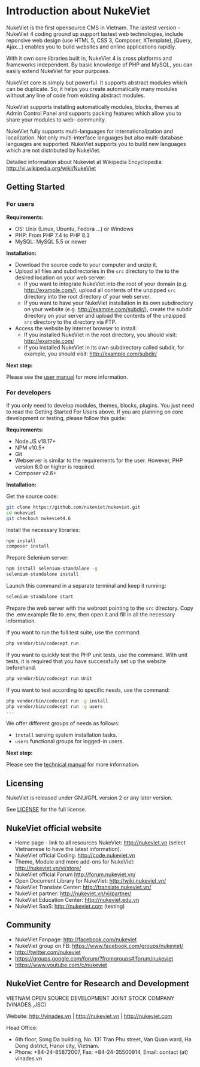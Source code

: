 # Introduction about NukeViet
NukeViet is the first opensource CMS in Vietnam. The lastest version - NukeViet 4 coding ground up support lastest web technologies, include reponsive web design (use HTML 5, CSS 3, Composer, XTemplate), jQuery, Ajax...) enables you to build websites and online applications rapidly.

With it own core libraries built in, NukeViet 4 is cross platforms and frameworks independent. By basic knowledge of PHP and MySQL, you can easily extend NukeViet for your purposes.

NukeViet core is simply but powerful. It supports abstract modules which can be duplicate. So, it helps you create automatically many modules without any line of code from existing abstract modules.

NukeViet supports installing automatically modules, blocks, themes at Admin Control Panel and supports packing features which allow you to share your modules to web- community.

NukeViet fully supports multi-languages for internationalization and localization. Not only multi-interface languages but also multi-database languages are supported. NukeViet supports you to build new languages which are not distributed by NukeViet.

Detailed information about Nukeviet at Wikipedia Encyclopedia: http://vi.wikipedia.org/wiki/NukeViet

## Getting Started

### For users

**Requirements:**  
- OS: Unix (Linux, Ubuntu, Fedora ...) or Windows
- PHP: From PHP 7.4 to PHP 8.3
- MySQL: MySQL 5.5 or newer

**Installation:**

- Download the source code to your computer and unzip it.
- Upload all files and subdirectories in the `src` directory to the to the desired location on your web server:
    - If you want to integrate NukeViet into the root of your domain (e.g. http://example.com/), upload all contents of the unzipped `src` directory into the root directory of your web server.
    - If you want to have your NukeViet installation in its own subdirectory on your website (e.g. http://example.com/subdir/), create the subdir directory on your server and upload the contents of the unzipped `src` directory to the directory via FTP.
- Access the website by internet browser to install:
    - If you installed NukeViet in the root directory, you should visit: http://example.com/
    - If you installed NukeViet in its own subdirectory called subdir, for example, you should visit: http://example.com/subdir/

**Next step:**

Please see the [user manual](https://wiki.nukeviet.vn/nukeviet4) for more information.

### For developers

If you only need to develop modules, themes, blocks, plugins. You just need to read the Getting Started For Users above. If you are planning on core development or testing, please follow this guide:

**Requirements:**  
- Node.JS v18.17+
- NPM v10.5+
- Git
- Webserver is similar to the requirements for the user. However, PHP version 8.0 or higher is required.
- Composer v2.6+

**Installation:**

Get the source code:

```bash
git clone https://github.com/nukeviet/nukeviet.git
cd nukeviet
git checkout nukeviet4.6
```

Install the necessary libraries:

```bash
npm install
composer install
```

Prepare Selenium server:

```bash
npm install selenium-standalone -g
selenium-standalone install
```

Launch this command in a separate terminal and keep it running:

```bash
selenium-standalone start
```

Prepare the web server with the webroot pointing to the `src` directory. Copy the .env.example file to .env, then open it and fill in all the necessary information.

If you want to run the full test suite, use the command.

```bash
php vendor/bin/codecept run
```

If you want to quickly test the PHP unit tests, use the command. With unit tests, it is required that you have successfully set up the website beforehand.

```bash
php vendor/bin/codecept run Unit
```

If you want to test according to specific needs, use the command:

```bash
php vendor/bin/codecept run -g install
php vendor/bin/codecept run -g users
...
```

We offer different groups of needs as follows:

- `install` serving system installation tasks.
- `users` functional groups for logged-in users.

**Next step:**

Please see the [technical manual](https://wiki.nukeviet.vn/technical_manual4) for more information.

## Licensing
NukeViet is released under GNU/GPL version 2 or any later version.

See [LICENSE](LICENSE) for the full license.

## NukeViet official website
  - Home page - link to all resources NukeViet: http://nukeviet.vn (select Vietnamese to have the latest information).
  - NukeViet official Coding: http://code.nukeviet.vn
  - Theme, Module and more add-ons for NukeViet: http://nukeviet.vn/vi/store/
  - NukeViet official Forum http://forum.nukeviet.vn/
  - Open Document Library for NukeViet: http://wiki.nukeviet.vn/
  - NukeViet Translate Center: http://translate.nukeviet.vn/
  - NukeViet partner: http://nukeviet.vn/vi/partner/
  - NukeViet Education Center: http://nukeviet.edu.vn
  - NukeViet SaaS: http://nukeviet.com (testing)

## Community
  - NukeViet Fanpage: http://facebook.com/nukeviet
  - NukeViet group on FB: https://www.facebook.com/groups/nukeviet/
  - http://twitter.com/nukeviet
  - https://groups.google.com/forum/?fromgroups#!forum/nukeviet
  - https://www.youtube.com/c/nukeviet



## NukeViet Centre for Research and Development
VIETNAM OPEN SOURCE DEVELOPMENT JOINT STOCK COMPANY (VINADES.,JSC)

Website: http://vinades.vn | http://nukeviet.vn | http://nukeviet.com

Head Office:
  - 6th floor, Song Da building, No. 131 Tran Phu street, Van Quan ward, Ha Dong district, Hanoi city, Vietnam.
  - Phone: +84-24-85872007, Fax: +84-24-35500914, Email: contact (at) vinades.vn
